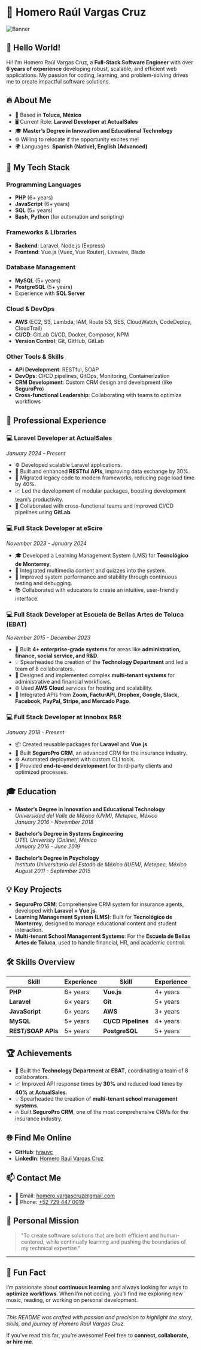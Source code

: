 # 📘 **Homero Raúl Vargas Cruz**

![Banner](https://github.com/hrauvc/banner.jpg)

## 👋 **Hello World!**
Hi! I'm Homero Raúl Vargas Cruz, a **Full-Stack Software Engineer** with over **6 years of experience** developing robust, scalable, and efficient web applications. My passion for coding, learning, and problem-solving drives me to create impactful software solutions.

## 🔥 **About Me**
- 📍 Based in **Toluca, México** 
- 🖥️ Current Role: **Laravel Developer at ActualSales**
- 🎓 **Master’s Degree in Innovation and Educational Technology** 
- 🌐 Willing to relocate if the opportunity excites me!
- 🌍 Languages: **Spanish (Native), English (Advanced)**

## 🚀 **My Tech Stack**
### **Programming Languages**
- **PHP** (6+ years)
- **JavaScript** (6+ years)
- **SQL** (5+ years)
- **Bash**, **Python** (for automation and scripting)

### **Frameworks & Libraries**
- **Backend**: Laravel, Node.js (Express)
- **Frontend**: Vue.js (Vuex, Vue Router), Livewire, Blade

### **Database Management**
- **MySQL** (5+ years)
- **PostgreSQL** (5+ years)
- Experience with **SQL Server**

### **Cloud & DevOps**
- **AWS** (EC2, S3, Lambda, IAM, Route 53, SES, CloudWatch, CodeDeploy, CloudTrail)
- **CI/CD**: GitLab CI/CD, Docker, Composer, NPM
- **Version Control**: Git, GitHub, GitLab

### **Other Tools & Skills**
- **API Development**: RESTful, SOAP
- **DevOps**: CI/CD pipelines, GitOps, Monitoring, Containerization
- **CRM Development**: Custom CRM design and development (like **SeguroPro**)
- **Cross-functional Leadership**: Collaborating with teams to optimize workflows

## 💼 **Professional Experience**

### **💻 Laravel Developer at ActualSales**  
*January 2024 - Present*  
- ⚙️ Developed scalable Laravel applications.
- 📡 Built and enhanced **RESTful APIs**, improving data exchange by 30%.
- 🚀 Migrated legacy code to modern frameworks, reducing page load time by 40%.
- 📈 Led the development of modular packages, boosting development team’s productivity.
- 🤝 Collaborated with cross-functional teams and improved CI/CD pipelines using **GitLab**.

### **💻 Full Stack Developer at eScire**  
*November 2023 - January 2024*  
- 🎓 Developed a Learning Management System (LMS) for **Tecnológico de Monterrey**.
- 🧩 Integrated multimedia content and quizzes into the system.
- 🔄 Improved system performance and stability through continuous testing and debugging.
- 📚 Collaborated with educators to create an intuitive, user-friendly interface.

### **💻 Full Stack Developer at Escuela de Bellas Artes de Toluca (EBAT)**  
*November 2015 - December 2023*  
- 🏫 Built **4+ enterprise-grade systems** for areas like **administration, finance, social service, and R&D**.
- 💡 Spearheaded the creation of the **Technology Department** and led a team of 8 collaborators.
- 🚀 Designed and implemented complex **multi-tenant systems** for administrative and financial workflows.
- 🌐 Used **AWS Cloud** services for hosting and scalability.
- 🔗 Integrated APIs from **Zoom, FacturAPI, Dropbox, Google, Slack, Facebook, PayPal, Stripe, and Mercado Pago**.

### **💻 Full Stack Developer at Innobox R&R**  
*January 2018 - Present*  
- 📦 Created reusable packages for **Laravel** and **Vue.js**.
- 💪 Built **SeguroPro CRM**, an advanced CRM for the insurance industry.
- ⚙️ Automated deployment with custom CLI tools.
- 🤝 Provided **end-to-end development** for third-party clients and optimized processes.

## 🎓 **Education**
- **Master’s Degree in Innovation and Educational Technology**  
  *Universidad del Valle de México (UVM), Metepec, México*  
  *January 2016 - November 2018*  
  
- **Bachelor’s Degree in Systems Engineering**  
  *UTEL University (Online), México*  
  *January 2016 - June 2019*  
  
- **Bachelor’s Degree in Psychology**  
  *Instituto Universitario del Estado de México (IUEM), Metepec, México*  
  *August 2011 - September 2015*  

## 💡 **Key Projects**
- **SeguroPro CRM**: Comprehensive CRM system for insurance agents, developed with **Laravel + Vue.js**.
- **Learning Management System (LMS)**: Built for **Tecnológico de Monterrey**, designed to manage educational content and student interaction.
- **Multi-tenant School Management Systems**: For the **Escuela de Bellas Artes de Toluca**, used to handle financial, HR, and academic control.

## 🛠️ **Skills Overview**
| **Skill**               | **Experience**  |  **Skill**              | **Experience**  |
|----------------------|-----------------|-----------------------|-----------------|
| **PHP**               | 6+ years         | **Vue.js**             | 4+ years         |
| **Laravel**           | 6+ years         | **Git**                | 5+ years         |
| **JavaScript**        | 6+ years         | **AWS**                | 3+ years         |
| **MySQL**             | 5+ years         | **CI/CD Pipelines**    | 4+ years         |
| **REST/SOAP APIs**    | 5+ years         | **PostgreSQL**         | 5+ years         |

## 🏆 **Achievements**
- 🏅 Built the **Technology Department** at **EBAT**, coordinating a team of 8 collaborators.
- 📈 Improved API response times by **30%** and reduced load times by **40%** at **ActualSales**.
- 💡 Spearheaded the creation of **multi-tenant school management systems**.
- 🔥 Built **SeguroPro CRM**, one of the most comprehensive CRMs for the insurance industry.

## 🌐 **Find Me Online**
- **GitHub**: [hrauvc](https://github.com/hrauvc) 
- **LinkedIn**: [Homero Raúl Vargas Cruz](https://www.linkedin.com/in/hraulvc)

## 📫 **Contact Me**
- 📧 Email: [homero.vargascruz@gmail.com](mailto:homero.vargascruz@gmail.com)
- 📱 Phone: [+52 729 447 0019](tel:+527294470019)

## 🦾 **Personal Mission**
> "To create software solutions that are both efficient and human-centered, while continually learning and pushing the boundaries of my technical expertise."

---

## 📢 **Fun Fact**
I’m passionate about **continuous learning** and always looking for ways to **optimize workflows**. When I’m not coding, you’ll find me exploring new music, reading, or working on personal development.

---

*This README was crafted with passion and precision to highlight the story, skills, and journey of Homero Raúl Vargas Cruz.*

If you've read this far, you’re awesome! Feel free to **connect, collaborate, or hire me**.
